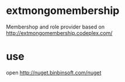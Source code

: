 # extmongomembership
Membershop and role provider based on http://extmongomembership.codeplex.com/

# use
open http://nuget.binbinsoft.com/nuget
